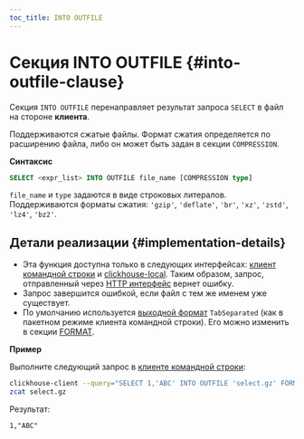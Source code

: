 ```yaml
---
toc_title: INTO OUTFILE
---
```


# Секция INTO OUTFILE  {#into-outfile-clause}

Секция `INTO OUTFILE` перенаправляет результат запроса `SELECT` в файл на стороне **клиента**.

Поддерживаются сжатые файлы. Формат сжатия определяется по расширению файла, либо он может быть задан в секции `COMPRESSION`. 

**Синтаксис**

```sql
SELECT <expr_list> INTO OUTFILE file_name [COMPRESSION type]
```

`file_name` и `type` задаются в виде строковых литералов. Поддерживаются форматы сжатия: `'gzip'`, `'deflate'`, `'br'`, `'xz'`, `'zstd'`, `'lz4'`, `'bz2'`.

## Детали реализации {#implementation-details}

-   Эта функция доступна только в следующих интерфейсах: [клиент командной строки](../../../interfaces/cli.md) и [clickhouse-local](../../../operations/utilities/clickhouse-local.md). Таким образом, запрос, отправленный через [HTTP интерфейс](../../../interfaces/http.md) вернет ошибку.
-   Запрос завершится ошибкой, если файл с тем же именем уже существует.
-   По умолчанию используется [выходной формат](../../../interfaces/formats.md) `TabSeparated` (как в пакетном режиме клиента командной строки). Его можно изменить в секции [FORMAT](format.md).

**Пример**

Выполните следующий запрос в [клиенте командной строки](../../../interfaces/cli.md):

```bash
clickhouse-client --query="SELECT 1,'ABC' INTO OUTFILE 'select.gz' FORMAT CSV;"
zcat select.gz 
```

Результат:

```text
1,"ABC"
```
